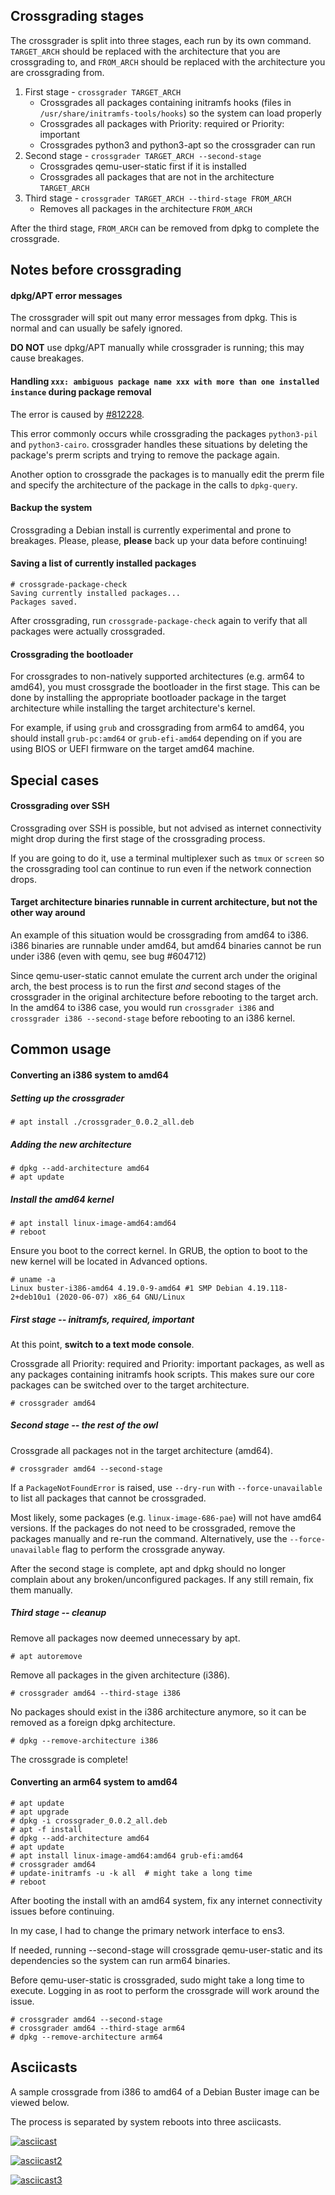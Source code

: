 Crossgrading stages
---

The crossgrader is split into three stages, each run by its own command. `TARGET_ARCH` should be replaced with the architecture that you are crossgrading to, and `FROM_ARCH` should be replaced with the architecture you are crossgrading from.

1. First stage - `crossgrader TARGET_ARCH`
    - Crossgrades all packages containing initramfs hooks (files in `/usr/share/initramfs-tools/hooks`) so the system can load properly
    - Crossgrades all packages with Priority: required or Priority: important
    - Crossgrades python3 and python3-apt so the crossgrader can run
2. Second stage - `crossgrader TARGET_ARCH --second-stage`
    - Crossgrades qemu-user-static first if it is installed
    - Crossgrades all packages that are not in the architecture `TARGET_ARCH`
3. Third stage - `crossgrader TARGET_ARCH --third-stage FROM_ARCH`
    - Removes all packages in the architecture `FROM_ARCH`

After the third stage, `FROM_ARCH` can be removed from dpkg to complete the crossgrade.

Notes before crossgrading
---

#### dpkg/APT error messages

The crossgrader will spit out many error messages from dpkg. This is normal and can usually be safely ignored.

**DO NOT** use dpkg/APT manually while crossgrader is running; this may cause breakages.

#### Handling `xxx: ambiguous package name xxx with more than one installed instance` during package removal

The error is caused by [#812228](https://bugs.debian.org/cgi-bin/bugreport.cgi?bug=812228).

This error commonly occurs while crossgrading the packages `python3-pil` and `python3-cairo`. crossgrader handles these situations by deleting the package's prerm scripts and trying to remove the package again.

Another option to crossgrade the packages is to manually edit the prerm file and specify the architecture of the package in the calls to `dpkg-query`.

#### Backup the system

Crossgrading a Debian install is currently experimental and prone to breakages. Please, please, **please** back up your data before continuing!


#### Saving a list of currently installed packages

```
# crossgrade-package-check
Saving currently installed packages...
Packages saved.
```

After crossgrading, run `crossgrade-package-check` again to verify that all packages were actually crossgraded.


#### Crossgrading the bootloader

For crossgrades to non-natively supported architectures (e.g. arm64 to amd64), you must crossgrade the bootloader in the first stage. This can be done by installing the appropriate bootloader package in the target architecture while installing the target architecture's kernel.

For example, if using `grub` and crossgrading from arm64 to amd64, you should install `grub-pc:amd64` or `grub-efi-amd64` depending on if you are using BIOS or UEFI firmware on the target amd64 machine.

Special cases
---
#### Crossgrading over SSH

Crossgrading over SSH is possible, but not advised as internet connectivity might drop during the first stage of the crossgrading process.

If you are going to do it, use a terminal multiplexer such as `tmux` or `screen` so the crossgrading tool can continue to run even if the network connection drops.


#### Target architecture binaries runnable in current architecture, but not the other way around

An example of this situation would be crossgrading from amd64 to i386. i386 binaries are runnable under amd64, but amd64 binaries cannot be run under i386 (even with qemu, see bug #604712)

Since qemu-user-static cannot emulate the current arch under the original arch, the best process is to run the first *and* second stages of the crossgrader in the original architecture before rebooting to the target arch. In the amd64 to i386 case, you would run `crossgrader i386` and `crossgrader i386 --second-stage` before rebooting to an i386 kernel.

Common usage
---
#### Converting an i386 system to amd64

##### Setting up the crossgrader

```
# apt install ./crossgrader_0.0.2_all.deb
```

##### Adding the new architecture

```
# dpkg --add-architecture amd64
# apt update
```

##### Install the amd64 kernel

```
# apt install linux-image-amd64:amd64
# reboot
```

Ensure you boot to the correct kernel. In GRUB, the option to boot to the new kernel will be located in Advanced options.

```
# uname -a
Linux buster-i386-amd64 4.19.0-9-amd64 #1 SMP Debian 4.19.118-2+deb10u1 (2020-06-07) x86_64 GNU/Linux
```

##### First stage -- initramfs, required, important

At this point, __switch to a text mode console__.

Crossgrade all Priority: required and Priority: important packages, as well as any packages containing initramfs hook scripts. This makes sure our core packages can be switched over to the target architecture.

```
# crossgrader amd64
```

##### Second stage -- the rest of the owl

Crossgrade all packages not in the target architecture (amd64).

```
# crossgrader amd64 --second-stage
```

If a `PackageNotFoundError` is raised, use `--dry-run` with `--force-unavailable` to list all packages that cannot be crossgraded.

Most likely, some packages (e.g. `linux-image-686-pae`) will not have amd64 versions. If the packages do not need to be crossgraded, remove the packages manually and re-run the command. Alternatively, use the `--force-unavailable` flag to perform the crossgrade anyway.

After the second stage is complete, apt and dpkg should no longer complain about any broken/unconfigured packages. If any still remain, fix them manually.

##### Third stage -- cleanup

Remove all packages now deemed unnecessary by apt.

```
# apt autoremove
```

Remove all packages in the given architecture (i386).

```
# crossgrader amd64 --third-stage i386
```

No packages should exist in the i386 architecture anymore, so it can be removed as a foreign dpkg architecture.

```
# dpkg --remove-architecture i386
```

The crossgrade is complete!

#### Converting an arm64 system to amd64

```
# apt update
# apt upgrade
# dpkg -i crossgrader_0.0.2_all.deb
# apt -f install
# dpkg --add-architecture amd64
# apt update
# apt install linux-image-amd64:amd64 grub-efi:amd64
# crossgrader amd64
# update-initramfs -u -k all  # might take a long time
# reboot
```

After booting the install with an amd64 system, fix any internet connectivity issues before continuing.

In my case, I had to change the primary network interface to ens3.

If needed, running --second-stage will crossgrade qemu-user-static and its dependencies so the system can run arm64 binaries.

Before qemu-user-static is crossgraded, sudo might take a long time to execute. Logging in as root to perform the crossgrade will work around the issue.

```
# crossgrader amd64 --second-stage
# crossgrader amd64 --third-stage arm64
# dpkg --remove-architecture arm64
```

Asciicasts
---

A sample crossgrade from i386 to amd64 of a Debian Buster image can be viewed below.

The process is separated by system reboots into three asciicasts.

[![asciicast](https://asciinema.org/a/e5zeJXw558vpMU8uolw20VVHl.png)](https://asciinema.org/a/e5zeJXw558vpMU8uolw20VVHl)

[![asciicast2](https://asciinema.org/a/bBYeBAlCii0qDpkog3XHTwIi8.png)](https://asciinema.org/a/bBYeBAlCii0qDpkog3XHTwIi8)

[![asciicast3](https://asciinema.org/a/GtdoAGtxsrAfHnyGiRu2QwPLs.png)](https://asciinema.org/a/GtdoAGtxsrAfHnyGiRu2QwPLs)

